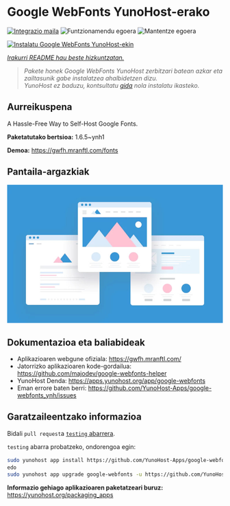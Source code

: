 <!--
Ohart ongi: README hau automatikoki sortu da <https://github.com/YunoHost/apps/tree/master/tools/readme_generator>ri esker
EZ editatu eskuz.
-->

# Google WebFonts YunoHost-erako

[![Integrazio maila](https://apps.yunohost.org/badge/integration/google-webfonts)](https://ci-apps.yunohost.org/ci/apps/google-webfonts/)
![Funtzionamendu egoera](https://apps.yunohost.org/badge/state/google-webfonts)
![Mantentze egoera](https://apps.yunohost.org/badge/maintained/google-webfonts)

[![Instalatu Google WebFonts YunoHost-ekin](https://install-app.yunohost.org/install-with-yunohost.svg)](https://install-app.yunohost.org/?app=google-webfonts)

*[Irakurri README hau beste hizkuntzatan.](./ALL_README.md)*

> *Pakete honek Google WebFonts YunoHost zerbitzari batean azkar eta zailtasunik gabe instalatzea ahalbidetzen dizu.*  
> *YunoHost ez baduzu, kontsultatu [gida](https://yunohost.org/install) nola instalatu ikasteko.*

## Aurreikuspena

A Hassle-Free Way to Self-Host Google Fonts.

**Paketatutako bertsioa:** 1.6.5~ynh1

**Demoa:** <https://gwfh.mranftl.com/fonts>

## Pantaila-argazkiak

![Google WebFonts(r)en pantaila-argazkia](./doc/screenshots/example.jpg)

## Dokumentazioa eta baliabideak

- Aplikazioaren webgune ofiziala: <https://gwfh.mranftl.com/>
- Jatorrizko aplikazioaren kode-gordailua: <https://github.com/majodev/google-webfonts-helper>
- YunoHost Denda: <https://apps.yunohost.org/app/google-webfonts>
- Eman errore baten berri: <https://github.com/YunoHost-Apps/google-webfonts_ynh/issues>

## Garatzaileentzako informazioa

Bidali `pull request`a [`testing` abarrera](https://github.com/YunoHost-Apps/google-webfonts_ynh/tree/testing).

`testing` abarra probatzeko, ondorengoa egin:

```bash
sudo yunohost app install https://github.com/YunoHost-Apps/google-webfonts_ynh/tree/testing --debug
edo
sudo yunohost app upgrade google-webfonts -u https://github.com/YunoHost-Apps/google-webfonts_ynh/tree/testing --debug
```

**Informazio gehiago aplikazioaren paketatzeari buruz:** <https://yunohost.org/packaging_apps>
